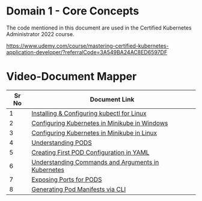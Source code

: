 # Domain 1 - Core Concepts

The code mentioned in this document are used in the Certified Kubernetes Administrator 2022 course.

https://www.udemy.com/course/mastering-certified-kubernetes-application-developer/?referralCode=3A549BA24AC8ED6597DF


# Video-Document Mapper

| Sr No | Document Link |
| ------ | ------ |
| 1 | [Installing & Configuring kubectl for Linux][PlDa] |
| 2 | [Configuring Kubernetes in Minikube in Windows][PlDb] |
| 3 | [Configuring Kubernetes in Minikube in Linux][PlDc]
| 4 | [Understanding PODS][PlDd] |
| 5 | [Creating First POD Configuration in YAML][PlDe] |
| 6 | [Understanding Commands and Arguments in Kubernetes][PlDf] |
| 7 | [Exposing Ports for PODS][PlDg] |
| 8 | [Generating Pod Manifests via CLI][PlDh] |

   [PlDa]: <./install-kubectl.md>
   [PlDb]: <https://github.com/zealvora/certified-kubernetes-application-developer/blob/master/Domain%201%20-%20Core%20Concepts/minikube-install-linux.md>
   [PlDc]: <https://github.com/zealvora/certified-kubernetes-application-developer/blob/master/Domain%201%20-%20Core%20Concepts/minikube-install-windows.md>
   [PlDd]: <https://github.com/zealvora/certified-kubernetes-application-developer/blob/master/Domain%201%20-%20Core%20Concepts/basic-pods.md>
   [PlDe]: <https://github.com/zealvora/certified-kubernetes-application-developer/blob/master/Domain%201%20-%20Core%20Concepts/first-pod-yaml.md>
   [PlDf]: <https://github.com/zealvora/certified-kubernetes-application-developer/blob/master/Domain%201%20-%20Core%20Concepts/cmd-args.md>
   [PlDg]: <https://github.com/zealvora/certified-kubernetes-application-developer/blob/master/Domain%201%20-%20Core%20Concepts/expose-pods.md>
   [PlDh]: <https://github.com/zealvora/certified-kubernetes-application-developer/blob/master/Domain%201%20-%20Core%20Concepts/pod-manifest-cli.md>